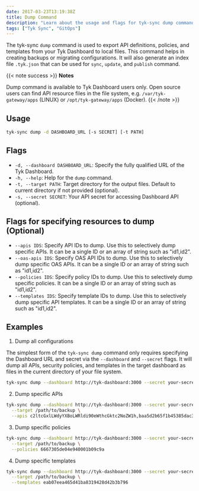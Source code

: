 ```yaml
---
date: 2017-03-23T13:19:38Z
title: Dump Command
description: "Learn about the usage and flags for tyk-sync dump command"
tags: ["Tyk Sync", "GitOps"]
---
```


The tyk-sync `dump` command is used to export API definitions, policies, and templates from your Tyk Dashboard to local files. This command helps in creating backups or migrating configurations. It will also generate an index file `.tyk.json` that can be used for `sync`, `update`, and `publish` command.

{{< note success >}}
**Notes**

Dump command is available to Tyk Dashboard users only. Open source users can find API resource files in the file system, e.g. `/var/tyk-gateway/apps` (LINUX) or `/opt/tyk-gateway/apps` (Docker).
{{< /note >}}

## Usage

```bash
tyk-sync dump -d DASHBOARD_URL [-s SECRET] [-t PATH]
```

## Flags

- `-d, --dashboard DASHBOARD_URL`: Specify the fully qualified URL of the Tyk Dashboard.
- `-h, --help`: Help for the `dump` command.
- `-t, --target PATH`: Target directory for the output files. Default to current directory if not provided (optional).
- `-s, --secret SECRET`: Your API secret for accessing Dashboard API (optional).

## Flags for specifying resources to dump (Optional)

- `--apis IDS`: Specify API IDs to dump. Use this to selectively dump specific APIs. It can be a single ID or an array of string such as "id1,id2".
- `--oas-apis IDS`: Specify OAS API IDs to dump. Use this to selectively dump specific OAS APIs. It can be a single ID or an array of string such as "id1,id2".
- `--policies IDS`: Specify policy IDs to dump. Use this to selectively dump specific policies. It can be a single ID or an array of string such as "id1,id2".
- `--templates IDS`: Specify template IDs to dump. Use this to selectively dump specific API templates. It can be a single ID or an array of string such as "id1,id2".

## Examples

1. Dump all configurations

The simplest form of the `tyk-sync dump` command only requires specifying the Dashboard URL and secret via the `--dashboard` and `--secret` flags. It will dump all APIs, security policies, and templates in the target dashboard as files in the current directory of your file system.

```bash
tyk-sync dump --dashboard http://tyk-dashboard:3000 --secret your-secret
```

2. Dump specific APIs

```bash
tyk-sync dump --dashboard http://tyk-dashboard:3000 --secret your-secret \
  --target /path/to/backup \
  --apis c2ltcGxlLWdyYXBoLWRldi90eWthcGktc2NoZW1h,baa5d2b65f1b45385dac3aeb658fa04c
```

3. Dump specific policies

```bash
tyk-sync dump --dashboard http://tyk-dashboard:3000 --secret your-secret \
  --target /path/to/backup \
  --policies 6667305de04e940001b09c9a
```

4. Dump specific templates

```bash
tyk-sync dump --dashboard http://tyk-dashboard:3000 --secret your-secret \
  --target /path/to/backup \
  --templates eab07eea465d41ba8319428d42b3b796
```
